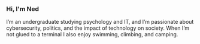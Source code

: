 ### Hi, I'm Ned

I’m an undergraduate studying psychology and IT, and I’m passionate about cybersecurity, politics, and the impact of technology on society. When I’m not glued to a terminal I also enjoy swimming, climbing, and camping.

<!--
**nedpfeiffer/nedpfeiffer** is a ✨ _special_ ✨ repository because its `README.md` (this file) appears on your GitHub profile.

Here are some ideas to get you started:

- 🔭 I’m currently working on ...
- 🌱 I’m currently learning ...
- 👯 I’m looking to collaborate on ...
- 🤔 I’m looking for help with ...
- 💬 Ask me about ...
- 📫 How to reach me: ...
- 😄 Pronouns: ...
- ⚡ Fun fact: ...
-->
